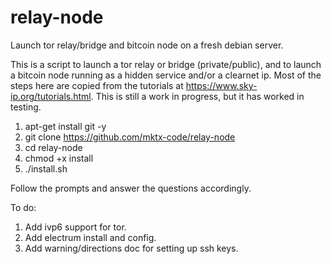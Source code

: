 # relay-node
Launch tor relay/bridge and bitcoin node on a fresh debian server.

This is a script to launch a tor relay or bridge (private/public), and to launch a bitcoin node running as a hidden service and/or a clearnet ip.
Most of the steps here are copied from the tutorials at https://www.sky-ip.org/tutorials.html.
This is still a work in progress, but it has worked in testing.  

1. apt-get install git -y
2. git clone https://github.com/mktx-code/relay-node
3. cd relay-node
4. chmod +x install 
5. ./install.sh

Follow the prompts and answer the questions accordingly.

To do:

1. Add ivp6 support for tor.
2. Add electrum install and config.
3. Add warning/directions doc for setting up ssh keys.
